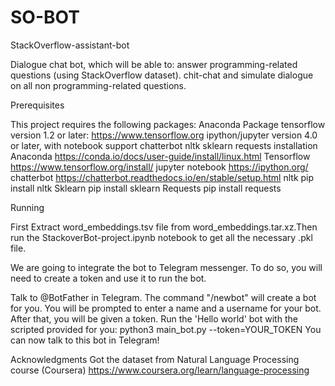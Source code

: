 # SO-BOT
StackOverflow-assistant-bot

Dialogue chat bot, which will be able to:
answer programming-related questions (using StackOverflow dataset).
chit-chat and simulate dialogue on all non programming-related questions.

Prerequisites

This project requires the following packages:
Anaconda Package
tensorflow version 1.2 or later: https://www.tensorflow.org
ipython/jupyter version 4.0 or later, with notebook support
chatterbot
nltk
sklearn
requests
installation
Anaconda
https://conda.io/docs/user-guide/install/linux.html
Tensorflow
https://www.tensorflow.org/install/
jupyter notebook
https://ipython.org/
chatterbot
https://chatterbot.readthedocs.io/en/stable/setup.html
nltk
pip install nltk
Sklearn
pip install sklearn
Requests
pip install requests

Running

First Extract word_embeddings.tsv file from word_embeddings.tar.xz.Then run the StackoverBot-project.ipynb notebook to get all the necessary .pkl file.

We are going to integrate the bot to Telegram messenger. To do so, you will need to create a token and use it to run the bot.

Talk to @BotFather in Telegram. The command "/newbot" will create a bot for you. You will be prompted to enter a name and a username for your bot. After that, you will be given a token.
Run the 'Hello world' bot with the scripted provided for you: python3 main_bot.py --token=YOUR_TOKEN
You can now talk to this bot in Telegram!

Acknowledgments
Got the dataset from Natural Language Processing course (Coursera) https://www.coursera.org/learn/language-processing
